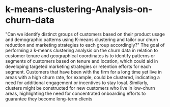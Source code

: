 # k-means-clustering-Analysis-on-churn-data
"Can we identify distinct groups of customers based on their product usage and demographic patterns using K-means clustering and tailor our churn reduction and marketing strategies to each group accordingly?"
The goal of performing a k-means clustering analysis on the churn data in relation to customer tenure and geographical coordinates is to identify patterns or segments of customers based on tenure and location, which could aid in developing targeted marketing strategies or retention efforts for each segment. Customers that have been with the firm for a long time yet live in areas with a high churn rate, for example, could be clustered, indicating a need for additional engagement or incentives to stay loyal. Similarly, clusters might be constructed for new customers who live in low-churn areas, highlighting the need for concentrated onboarding efforts to guarantee they become long-term clients
